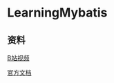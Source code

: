 # LearningMybatis

## 资料

[B站视频](https://www.bilibili.com/video/av69742084)

[官方文档](https://mybatis.org/mybatis-3/zh/index.html)
